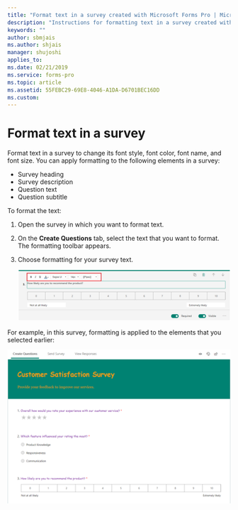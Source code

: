 ```yaml
---
title: "Format text in a survey created with Microsoft Forms Pro | MicrosoftDocs"
description: "Instructions for formatting text in a survey created with Microsoft Forms Pro"
keywords: ""
author: sbmjais
ms.author: shjais
manager: shujoshi
applies_to: 
ms.date: 02/21/2019
ms.service: forms-pro
ms.topic: article
ms.assetid: 55FEBC29-69E8-4046-A1DA-D6701BEC16DD
ms.custom: 
---
```


# Format text in a survey

Format text in a survey to change its font style, font color, font name, and font size. You can apply formatting to the following elements in a survey:

- Survey heading
- Survey description
- Question text
- Question subtitle

To format the text:

1.	Open the survey in which you want to format text.

2.	On the **Create Questions** tab, select the text that you want to format. The formatting toolbar appears.

3. Choose formatting for your survey text.

    ![Apply text formatting](media/text-format.png "Apply text formatting")

<!--note from editor:  Change "all applicable elements" to "the text   -->

For example, in this survey, formatting is applied to the elements that you selected earlier:

![Formatting applied to a survey](media/survey-text-format.png "Formatting applied to a survey")

